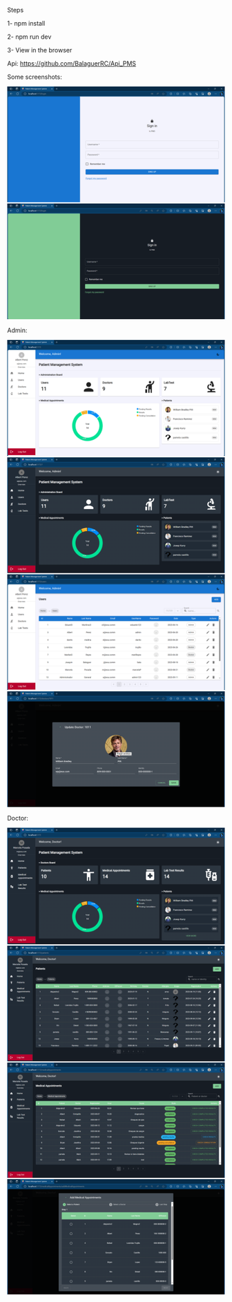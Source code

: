 Steps

1- npm install

2- npm run dev

3- View in the browser

Api: https://github.com/BalaguerRC/Api_PMS

Some screenshots:

![screenshots](screenshots/screen1.png)
![screenshots](screenshots/screen2.png)

Admin:

![screenshots](screenshots/screenAdmin1.png)
![screenshots](screenshots/screenAdmin2.png)
![screenshots](screenshots/screenAdmin3.png)
![screenshots](screenshots/screenAdmin4.png)

Doctor:

![screenshots](screenshots/screenDoctor1.png)
![screenshots](screenshots/screenDoctor2.png)
![screenshots](screenshots/screenDoctor3.png)
![screenshots](screenshots/screenDoctor4.png)

